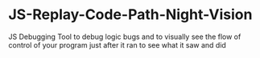 # JS-Replay-Code-Path-Night-Vision
JS Debugging Tool to debug logic bugs and to visually see the flow of control of your program just after it ran to see what it saw and did
